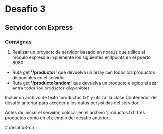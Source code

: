 # Desafío 3
## Servidor con Express

### Consignas

1) Realizar un proyecto de servidor basado en node.js que utilice el módulo express e implemente los siguientes endpoints en el puerto 8080:
- Ruta get **'/productos'** que devuelva un array con todos los productos disponibles en el servidor
- Ruta get **'/productoRandom'** que devuelva un producto elegido al azar entre todos los productos disponibles
  
Incluir un archivo de texto 'productos.txt' y utilizar la clase Contenedor del desafío anterior para acceder a los datos persistidos del servidor.

Antes de iniciar el servidor, colocar en el archivo 'productos.txt' tres productos como en el ejemplo del desafío anterior.

#   d e s a f i o 3 - c h  
 
